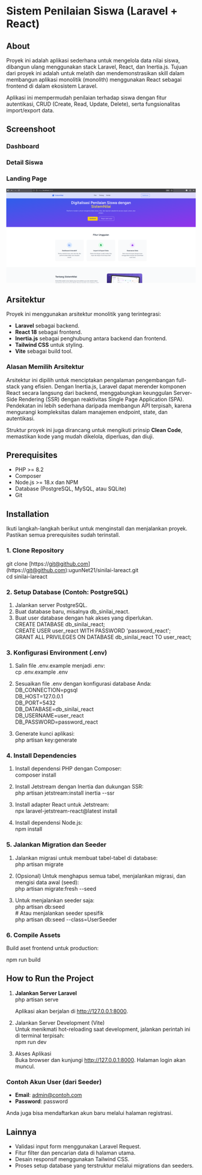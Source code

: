 # **Sistem Penilaian Siswa (Laravel \+ React)**

## **About**

Proyek ini adalah aplikasi sederhana untuk mengelola data nilai siswa, dibangun ulang menggunakan stack Laravel, React, dan Inertia.js. Tujuan dari proyek ini adalah untuk melatih dan mendemonstrasikan skill dalam membangun aplikasi monolitik (monolith) menggunakan React sebagai frontend di dalam ekosistem Laravel.

Aplikasi ini mempermudah penilaian terhadap siswa dengan fitur autentikasi, CRUD (Create, Read, Update, Delete), serta fungsionalitas import/export data.

## **Screenshoot**

### **Dashboard**

### **Detail Siswa**

### **Landing Page**

![Landing Page](public/assets/images/img-landingpage.png)

## **Arsitektur**

Proyek ini menggunakan arsitektur monolitik yang terintegrasi:

* **Laravel** sebagai backend.  
* **React 18** sebagai frontend.  
* **Inertia.js** sebagai penghubung antara backend dan frontend.  
* **Tailwind CSS** untuk styling.  
* **Vite** sebagai build tool.

### **Alasan Memilih Arsitektur**

Arsitektur ini dipilih untuk menciptakan pengalaman pengembangan full-stack yang efisien. Dengan Inertia.js, Laravel dapat merender komponen React secara langsung dari backend, menggabungkan keunggulan Server-Side Rendering (SSR) dengan reaktivitas Single Page Application (SPA). Pendekatan ini lebih sederhana daripada membangun API terpisah, karena mengurangi kompleksitas dalam manajemen endpoint, state, dan autentikasi.

Struktur proyek ini juga dirancang untuk mengikuti prinsip **Clean Code**, memastikan kode yang mudah dikelola, diperluas, dan diuji.

## **Prerequisites**

* PHP \>= 8.2  
* Composer  
* Node.js \>= 18.x dan NPM  
* Database (PostgreSQL, MySQL, atau SQLite)  
* Git

## **Installation**

Ikuti langkah-langkah berikut untuk menginstall dan menjalankan proyek. Pastikan semua prerequisites sudah terinstall.

### **1\. Clone Repository**

git clone \[https://git@github.com\](https://git@github.com):ugunNet21/sinilai-lareact.git  
cd sinilai-lareact

### **2\. Setup Database (Contoh: PostgreSQL)**

1. Jalankan server PostgreSQL.  
2. Buat database baru, misalnya db\_sinilai\_react.  
3. Buat user database dengan hak akses yang diperlukan.  
   CREATE DATABASE db\_sinilai\_react;  
   CREATE USER user\_react WITH PASSWORD 'password\_react';  
   GRANT ALL PRIVILEGES ON DATABASE db\_sinilai\_react TO user\_react;

### **3\. Konfigurasi Environment (.env)**

1. Salin file .env.example menjadi .env:  
   cp .env.example .env

2. Sesuaikan file .env dengan konfigurasi database Anda:  
   DB\_CONNECTION=pgsql  
   DB\_HOST=127.0.0.1  
   DB\_PORT=5432  
   DB\_DATABASE=db\_sinilai\_react  
   DB\_USERNAME=user\_react  
   DB\_PASSWORD=password\_react

3. Generate kunci aplikasi:  
   php artisan key:generate

### **4\. Install Dependencies**

1. Install dependensi PHP dengan Composer:  
   composer install

2. Install Jetstream dengan Inertia dan dukungan SSR:  
   php artisan jetstream:install inertia \--ssr

3. Install adapter React untuk Jetstream:  
   npx laravel-jetstream-react@latest install

4. Install dependensi Node.js:  
   npm install

### **5\. Jalankan Migration dan Seeder**

1. Jalankan migrasi untuk membuat tabel-tabel di database:  
   php artisan migrate

2. (Opsional) Untuk menghapus semua tabel, menjalankan migrasi, dan mengisi data awal (seed):  
   php artisan migrate:fresh \--seed

3. Untuk menjalankan seeder saja:  
   php artisan db:seed  
   \# Atau menjalankan seeder spesifik  
   php artisan db:seed \--class=UserSeeder

### **6\. Compile Assets**

Build aset frontend untuk production:

npm run build

## **How to Run the Project**

1. **Jalankan Server Laravel**  
   php artisan serve

   Aplikasi akan berjalan di http://127.0.0.1:8000.  
2. Jalankan Server Development (Vite)  
   Untuk menikmati hot-reloading saat development, jalankan perintah ini di terminal terpisah:  
   npm run dev

3. Akses Aplikasi  
   Buka browser dan kunjungi http://127.0.0.1:8000. Halaman login akan muncul.

### **Contoh Akun User (dari Seeder)**

* **Email**: admin@contoh.com  
* **Password**: password

Anda juga bisa mendaftarkan akun baru melalui halaman registrasi.

## **Lainnya**

* Validasi input form menggunakan Laravel Request.  
* Fitur filter dan pencarian data di halaman utama.  
* Desain responsif menggunakan Tailwind CSS.  
* Proses setup database yang terstruktur melalui migrations dan seeders.